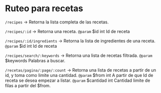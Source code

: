 Ruteo para recetas
==================


`/recipes` -> Retorna la lista completa de las recetas.


`/recipes/:id` -> Retorna una receta.
`@param` $id int Id de receta


`/recipes/:id/ingredients` -> Retorna la lista de ingredientes de una receta.
`@param` $id int Id de receta


`/recipes/search/:keywords` -> Retorna una lista de recetas filtrada.
`@param` $keywords Palabras a buscar.


`/recetas/pagina/:page/:count` -> Retorna una lista de recetas a partir de un id, y toma como limite una cantidad.
`@param` $from int A partir de que Id de receta se desea empezar a listar.
`@param` $cantidad int Cantidad limite de filas a partir del $from.
